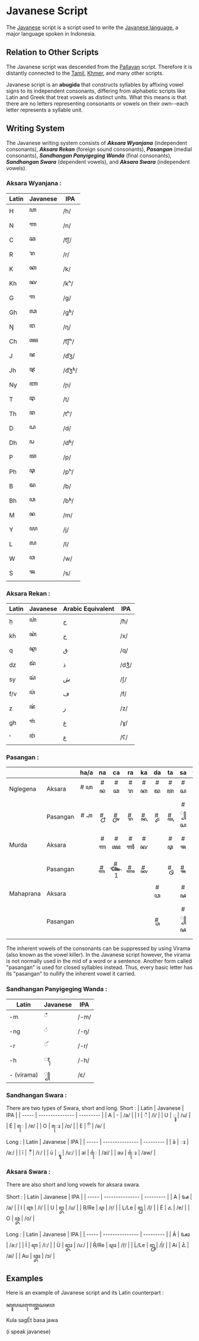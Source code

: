 
# Javanese Script

The [Javanese](https://en.wikipedia.org/wiki/Javanese_script) script is a script used to write the [Javanese language](https://en.wikipedia.org/wiki/Javanese_language), a major language spoken in Indonesia.


## Relation to Other Scripts

The Javanese script was descended from the [Pallavan](https://en.wikipedia.org/wiki/Pallava_script) script. Therefore it is distantly connected to the [Tamil](https://en.wikipedia.org/wiki/Tamil_script), [Khmer](https://en.wikipedia.org/wiki/Khmer_script), and many other scripts.

Javanese script is an **abugida** that constructs syllables by affixing vowel signs to its independent consonants, differing from alphabetic scripts like Latin and Greek that treat vowels as distinct units. What this means is that there are no letters representing consonants or vowels on their own--each letter represents a syllable unit. 


## Writing System
The Javanese writing system consists of ***Aksara Wyanjana*** (independent consonants), ***Aksara Rekan*** (foreign sound consonants), ***Pasangan*** (medial consonants), ***Sandhangan Panyigeging Wanda*** (final consonants), ***Sandhangan Swara*** (dependent vowels), and ***Aksara Swara*** (independent vowels).

### Aksara Wyanjana :

| Latin | Javanese  | IPA       |
| ----- | --------------- | --------- |
| H     | ꦲ              | /h/       |
| N     | ꦟ              | /n/       |
| C     | ꦕ              | /t͡ʃ/      |
| R     | ꦫ              | /r/       |
| K     | ꦏ              | /k/       |
| Kh    | ꦑ              | /kʰ/      |
| G     | ꦒ              | /ɡ/       |
| Gh    | ꦓ              | /ɡʱ/      |
| Ŋ     | ꦔ              | /ŋ/       |
| Ch    | ꦖ              | /t͡ʃʰ/     |
| J     | ꦗ              | /d͡ʒ/      |
| Jh    | ꦘ              | /d͡ʒʱ/     |
| Ny    | ꦚ              | /ɲ/       |
| T     | ꦛ              | /t/       |
| Th    | ꦜ              | /tʰ/      |
| D     | ꦝ              | /d/       |
| Dh    | ꦞ              | /dʱ/      |
| P     | ꦠ              | /p/       |
| Ph    | ꦡ              | /pʰ/      |
| B     | ꦢ              | /b/       |
| Bh    | ꦣ              | /bʱ/      |
| M     | ꦤ              | /m/       |
| Y     | ꦪ              | /j/       |
| L     | ꦭ              | /l/       |
| W     | ꦮ              | /w/       |
| S     | ꦯ              | /s/       |

### Aksara Rekan :

| Latin | Javanese | Arabic Equivalent | IPA |
| ------- |------- | --- |--- |
| ḥ       |ꦲ꦳      | ح | /ħ/ |
| kh       |ꦏ꦳      | خ| /x/ |
| q        |ꦐ      | ق | /q/ |
| dz        |ꦢ꦳      | ذ | /dʒ̊/ |
| sy        |ꦱ꦳      | ش | /ʃ/ |
| f/v        |ꦥ꦳      | ف | /f/ |
| z        |ꦗ꦳      | ز | /z/ |
| gh        |ꦒ꦳      | غ | /ɣ/ |
| '        |ꦔ꦳      | ع | /ʕ/ |

### Pasangan :

|           |          | ha/a |  na  |   ca  |  ra  |  ka  |  da  |  ta  |  sa  |  wa  |  la  |  pa  |  dha |  ja  |  ya  |  nya |  ma  |  ga  |  ba  |  tha |  nga |
|-----------|----------|:----:|:----:|:-----:|:----:|:----:|:----:|:----:|:----:|:----:|:----:|:----:|:----:|:----:|:----:|:----:|:----:|:----:|:----:|:----:|:----:|
|  Nglegena |  Aksara  | # ꦲ  | # ꦤ  | # ꦕ   | # ꦫ  | # ꦏ  | # ꦢ  | # ꦠ  | # ꦱ  | # ꦮ  | # ꦭ  | # ꦥ  | # ꦝ  | # ꦗ  | # ꦪ  | # ꦚ  | # ꦩ  | # ꦒ  | # ꦧ  | # ꦛ  | # ꦔ  |
|           | Pasangan | # ꧀ꦲ | # ꧀ꦤ | # ꧀ꦕ  | # ꧀ꦫ | # ꧀ꦏ | # ꧀ꦢ | # ꧀ꦠ | # ꧀ꦱ | # ꧀ꦮ | # ꧀ꦭ | # ꧀ꦥ | # ꧀ꦝ | # ꧀ꦗ | # ꧀ꦪ | # ꧀ꦚ | # ꧀ꦩ | # ꧀ꦒ | # ꧀ꦧ | # ꧀ꦛ | # ꧀ꦔ |
|   Murda   |  Aksara  |      | # ꦟ  | # ꦖ   | # ꦬ  | # ꦑ  |      | # ꦡ  | # ꦯ  |      |      | # ꦦ  |      |      |      | # ꦘ  |      | # ꦓ  | # ꦨ  |      |      |
|           | Pasangan |      | # ꧀ꦟ | # ꧀ꦖ1 | # ꧀ꦬ | # ꧀ꦑ |      | # ꧀ꦡ | # ꧀ꦯ |      |      | # ꧀ꦦ |      |      |      | # ꧀ꦘ |      | # ꧀ꦓ | # ꧀ꦨ |      |      |
| Mahaprana |  Aksara  |      |      |       |      |      | # ꦣ  |      | # ꦰ  |      |      |      | # ꦞ  | # ꦙ  |      |      |      |      |      | # ꦜ  |      |
|           | Pasangan |      |      |       |      |      | # ꧀ꦣ |      | # ꧀ꦰ |      |      |      | # ꧀ꦞ | # ꧀ꦙ |      |      |      |      |      | # ꧀ꦜ |      |

The inherent vowels of the consonants can be suppressed by using Virama (also known as the vowel killer). In the Javanese script however, the virama is not normally used in the mid of a word or a sentence. Another form called "pasangan" is used for closed syllables instead. Thus, every basic letter has its "pasangan" to nullify the inherent vowel it carried. 

### Sandhangan Panyigeging Wanda :
| Latin | Javanese  | IPA       |
| ----- | --------------- | --------- |
| -m     | ꦀ              | /-m/       |
| -ng     | ꦁ              | /-ŋ/       |
| -r     | ꦂ              | /-r/       |
| -h     | ꦃ              | /-h/       |
| - (virama)     | ꧀              | /ɛ/       |

### Sandhangan Swara :
There are two types of Swara, short and long.
Short :
| Latin | Javanese  | IPA       |
| ----- | --------------- | --------- |
| A     | -              | /a/       |
| I     |  ꦶ              | /i/       |
| U     |  ꦸ              | /u/       |
| É     |  ꦺ              | /e/       |
| O     |  ꦺꦴ            | /o/       |
| E     |  ꦼ            | /ə/       |

Long : 
| Latin | Javanese  | IPA       |
| ----- | --------------- | --------- |
| ā     |  ꦴ              | /a:/       |
| ī     |  ꦷ              | /i:/       |
| ū     |  ꦹ              | /u:/       |
| ai     |  ꦻ              | /ai/       |
| au     |  ꦻꦴ            | /aw/       |

### Aksara Swara :

There are also short and long vowels for aksara swara.

Short : 
| Latin | Javanese  | IPA       |
| ----- | --------------- | --------- |
| A     | ꦄ              | /a/       |
| I     | ꦆ              | /i/       |
| U     | ꦈ              | /u/       |
| Ṛ/Re     | ꦉ              | /ṛ/       |
| Ḷ/Le     | ꦊ              | /ḷ/       |
| É     | ꦌ              | /e/       |
| O     | ꦎ              | /o/       |

Long :
| Latin | Javanese  | IPA       |
| ----- | --------------- | --------- |
| Ā     | ꦄꦴ              | /a:/       |
| Ī     | ꦇ              | /i:/       |
| Ū     | ꦈꦴ              | /u:/       |
| Ṝ/Re     | ꦉꦴ              | /ṝ/       |
| Ḹ/Le     | ꦋ              | /ḹ/       |
| Ai     | ꦍ            | /ai/       |
| Au     | ꦎꦴ            | /ɔ/       |

## Examples

Here is an example of Javanese script and its Latin counterpart :

ꦏꦸꦭꦱꦒꦺꦠ꧀ꦧꦱꦗꦮ

Kula sagÉt basa jawa

(i speak javanese)
